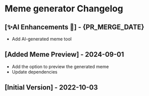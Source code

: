 # Meme generator Changelog

## [✨AI Enhancements 🫧] - {PR_MERGE_DATE}

- Add AI-generated meme tool

## [Added Meme Preview] - 2024-09-01

- Add the option to preview the generated meme
- Update dependencies

## [Initial Version] - 2022-10-03
